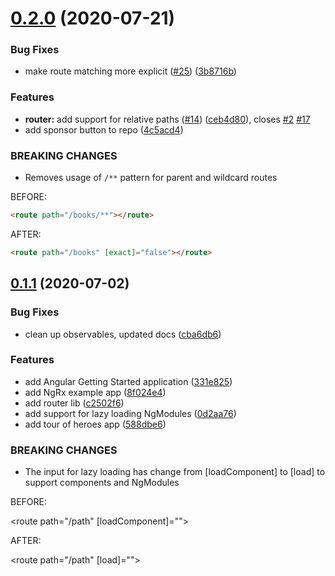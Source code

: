 <a name="0.2.0"></a>

# [0.2.0](https://github.com/brandonroberts/angular-routing/compare/0.1.1...0.2.0) (2020-07-21)

### Bug Fixes

- make route matching more explicit ([#25](https://github.com/brandonroberts/angular-routing/issues/25)) ([3b8716b](https://github.com/brandonroberts/angular-routing/commit/3b8716b))

### Features

- **router:** add support for relative paths ([#14](https://github.com/brandonroberts/angular-routing/issues/14)) ([ceb4d80](https://github.com/brandonroberts/angular-routing/commit/ceb4d80)), closes [#2](https://github.com/brandonroberts/angular-routing/issues/2) [#17](https://github.com/brandonroberts/angular-routing/issues/17)
- add sponsor button to repo ([4c5acd4](https://github.com/brandonroberts/angular-routing/commit/4c5acd4))

### BREAKING CHANGES

- Removes usage of `/**` pattern for parent and wildcard routes

BEFORE:

```html
<route path="/books/**"></route>
```

AFTER:

```html
<route path="/books" [exact]="false"></route>
```

<a name="0.1.1"></a>

## [0.1.1](https://github.com/brandonroberts/angular-routing/compare/c2502f6...0.1.1) (2020-07-02)

### Bug Fixes

- clean up observables, updated docs ([cba6db6](https://github.com/brandonroberts/angular-routing/commit/cba6db6))

### Features

- add Angular Getting Started application ([331e825](https://github.com/brandonroberts/angular-routing/commit/331e825))
- add NgRx example app ([8f024e4](https://github.com/brandonroberts/angular-routing/commit/8f024e4))
- add router lib ([c2502f6](https://github.com/brandonroberts/angular-routing/commit/c2502f6))
- add support for lazy loading NgModules ([0d2aa76](https://github.com/brandonroberts/angular-routing/commit/0d2aa76))
- add tour of heroes app ([588dbe6](https://github.com/brandonroberts/angular-routing/commit/588dbe6))

### BREAKING CHANGES

- The input for lazy loading has change from [loadComponent] to [load] to support
  components and NgModules

BEFORE:

<route path="/path" [loadComponent]=""></route>

AFTER:

<route path="/path" [load]=""></route>
